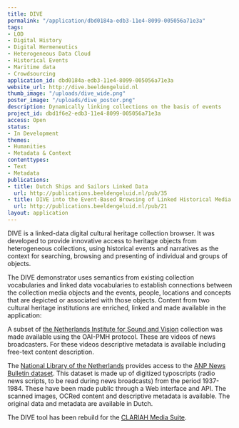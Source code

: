```yaml
---
title: DIVE
permalink: "/application/dbd0184a-edb3-11e4-8099-005056a71e3a"
tags:
- LOD
- Digital History
- Digital Hermeneutics
- Heterogeneous Data Cloud
- Historical Events
- Maritime data
- Crowdsourcing
application_id: dbd0184a-edb3-11e4-8099-005056a71e3a
website_url: http://dive.beeldengeluid.nl
thumb_image: "/uploads/dive_wide.png"
poster_image: "/uploads/dive_poster.png"
description: Dynamically linking collections on the basis of events
project_id: dbd1f6e2-edb3-11e4-8099-005056a71e3a
access: Open
status:
- In Development
themes:
- Humanities
- Metadata & Context
contenttypes:
- Text
- Metadata
publications:
- title: Dutch Ships and Sailors Linked Data
  url: http://publications.beeldengeluid.nl/pub/35
- title: DIVE into the Event-Based Browsing of Linked Historical Media
  url: http://publications.beeldengeluid.nl/pub/21
layout: application
---
```


DIVE is a linked-data digital cultural heritage collection browser. It was developed to provide innovative access to heritage objects from heterogeneous collections, using historical events and narratives as the context for searching, browsing and presenting of individual and groups of objects.

The DIVE demonstrator uses semantics from existing collection vocabularies and linked data vocabularies to establish connections between the collection media objects and the events, people, locations and concepts that are depicted or associated with those objects. Content from two cultural heritage institutions are enriched, linked and made available in the application:

A subset of [the Netherlands Institute for Sound and Vision](https://www.beeldengeluid.nl/) collection was made available using the OAI-PMH protocol. These are videos of news broadcasters. For these videos descriptive metadata is available including free-text content description.

The [National Library of the Netherlands](https://www.kb.nl/) provides access to the [ANP News Bulletin dataset](http://www.delpher.nl/nl/radiobulletins/). This dataset is made up of digitized typoscripts (radio news scripts, to be read during news broadcasts) from the period 1937-1984. These have been made public through a Web interface and API. The scanned images, OCRed content and descriptive metadata is available. The original data and metadata are available in Dutch.

The DIVE tool has been rebuild for the [CLARIAH Media Suite](http://mediasuite.clariah.nl/).
